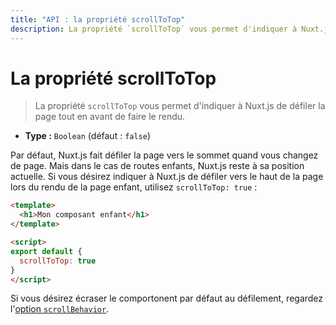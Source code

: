 ```yaml
---
title: "API : la propriété scrollToTop"
description: La propriété `scrollToTop` vous permet d'indiquer à Nuxt.js de défiler la page tout en avant de faire le rendu.
---
```


# La propriété scrollToTop

> La propriété `scrollToTop` vous permet d'indiquer à Nuxt.js de défiler la page tout en avant de faire le rendu.

- **Type :** `Boolean` (défaut : `false`)

Par défaut, Nuxt.js fait défiler la page vers le sommet quand vous changez de page. Mais dans le cas de routes enfants, Nuxt.js reste à sa position actuelle. Si vous désirez indiquer à Nuxt.js de défiler vers le haut de la page lors du rendu de la page enfant, utilisez `scrollToTop: true` :

```html
<template>
  <h1>Mon composant enfant</h1>
</template>

<script>
export default {
  scrollToTop: true
}
</script>
```

Si vous désirez écraser le comportonent par défaut au défilement, regardez l'[option `scrollBehavior`](/api/configuration-router#scrollBehavior).
